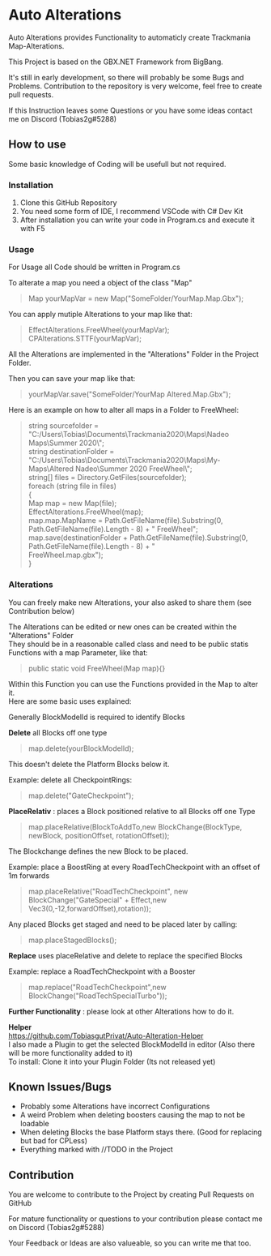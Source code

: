 # Auto Alterations
Auto Alterations provides Functionality to automaticly create Trackmania Map-Alterations.

This Project is based on the GBX.NET Framework from BigBang.

It's still in early development, so there will probably be some Bugs and Problems. Contribution to the repository is very welcome, feel free to create pull requests.

If this Instruction leaves some Questions or you have some ideas contact me on Discord (Tobias2g#5288)
## How to use
Some basic knowledge of Coding will be usefull but not required.

### Installation
1. Clone this GitHub Repository
2. You need some form of IDE, I recommend VSCode with C# Dev Kit 
3. After installation you can write your code in Program.cs and execute it with F5

### Usage
For Usage all Code should be written in Program.cs

To alterate a map you need a object of the class "Map"
> Map yourMapVar = new Map("SomeFolder/YourMap.Map.Gbx");

You can apply mutiple Alterations to your map like that:
> EffectAlterations.FreeWheel(yourMapVar);
\
> CPAlterations.STTF(yourMapVar);

All the Alterations are implemented in the "Alterations" Folder in the Project Folder.

Then you can save your map like that:

> yourMapVar.save("SomeFolder/YourMap Altered.Map.Gbx");

Here is an example on how to alter all maps in a Folder to FreeWheel:

>string sourcefolder = "C:/Users\\Tobias\\Documents\\Trackmania2020\\Maps\\Nadeo Maps\\Summer 2020\\";
\
>string destinationFolder = "C:/Users\\Tobias\\Documents\\Trackmania2020\\Maps\\My-Maps\\Altered Nadeo\\Summer 2020 FreeWheel\\";
\
>string[] files = Directory.GetFiles(sourcefolder);
\
>foreach (string file in files)
\
>{
\
>    Map map = new Map(file);
\
>    EffectAlterations.FreeWheel(map);
\
>    map.map.MapName = Path.GetFileName(file).Substring(0, Path.GetFileName(file).Length - 8) + " FreeWheel";
\
>    map.save(destinationFolder + Path.GetFileName(file).Substring(0, Path.GetFileName(file).Length - 8) + " 
\
>    FreeWheel.map.gbx");
\
>}

### Alterations
You can freely make new Alterations, your also asked to share them (see Contribution below)

The Alterations can be edited or new ones can be created within the "Alterations" Folder
\
They should be in a reasonable called class and need to be public statis Functions with a map Parameter, like that:
> public static void FreeWheel(Map map){}

Within this Function you can use the Functions provided in the Map to alter it.
\
Here are some basic uses explained:

Generally BlockModelId is required to identify Blocks

**Delete** all Blocks off one type
> map.delete(yourBlockModelId);

This doesn't delete the Platform Blocks below it.

Example: delete all CheckpointRings:
> map.delete("GateCheckpoint");

**PlaceRelativ** : places a Block positioned relative to all Blocks off one Type
> map.placeRelative(BlockToAddTo,new BlockChange(BlockType, newBlock, positionOffset, rotationOffset));

The Blockchange defines the new Block to be placed.

Example: place a BoostRing at every RoadTechCheckpoint with an offset of 1m forwards
> map.placeRelative("RoadTechCheckpoint", new BlockChange("GateSpecial" + Effect,new Vec3(0,-12,forwardOffset),rotation));

Any placed Blocks get staged and need to be placed later by calling:

> map.placeStagedBlocks();

**Replace** uses placeRelative and delete to replace the specified Blocks

Example: replace a RoadTechCheckpoint with a Booster
> map.replace("RoadTechCheckpoint",new BlockChange("RoadTechSpecialTurbo"));

**Further Functionality** : please look at other Alterations how to do it.

**Helper** 
\
https://github.com/TobiasgutPrivat/Auto-Alteration-Helper
\
I also made a Plugin to get the selected BlockModelId in editor (Also there will be more functionality added to it)
\
To install: Clone it into your Plugin Folder (Its not released yet)

## Known Issues/Bugs
- Probably some Alterations have incorrect Configurations
- A weird Problem when deleting boosters causing the map to not be loadable
- When deleting Blocks the base Platform stays there. (Good for replacing but bad for CPLess)
- Everything marked with //TODO in the Project
## Contribution
You are welcome to contribute to the Project by creating Pull Requests on GitHub

For mature functionality or questions to your contribution please contact me on Discord (Tobias2g#5288)

Your Feedback or Ideas are also valueable, so you can write me that too.
